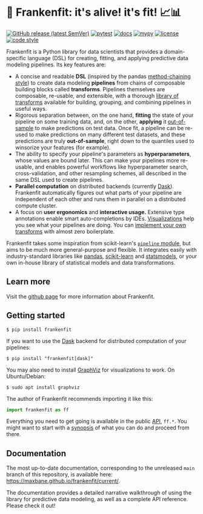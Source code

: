 # 🧟 Frankenfit: it's alive! it's fit! 📈📊

[![GitHub release (latest SemVer)](https://img.shields.io/github/v/release/maxbane/frankenfit?sort=semver)](https://github.com/maxbane/frankenfit/releases)
[![pytest](https://github.com/maxbane/frankenfit/actions/workflows/pytest.yml/badge.svg)](https://github.com/maxbane/frankenfit/actions/workflows/pytest.yml)
[![docs](https://github.com/maxbane/frankenfit/actions/workflows/docs.yml/badge.svg)](https://github.com/maxbane/frankenfit/actions/workflows/docs.yml)
[![mypy](https://github.com/maxbane/frankenfit/actions/workflows/mypy.yml/badge.svg)](https://github.com/maxbane/frankenfit/actions/workflows/mypy.yml)
[![license](https://img.shields.io/badge/license-BSD-red)](https://github.com/maxbane/frankenfit/blob/main/LICENSE.txt)
[![code style](https://img.shields.io/badge/code%20style-black-000000.svg)](https://github.com/psf/black)

Frankenfit is a Python library for data scientists that provides a domain-specific
language (DSL) for creating, fitting, and applying predictive data modeling pipelines.
Its key features are:

* A concise and readable **DSL** (inspired by the pandas [method-chaining
  style](https://tomaugspurger.github.io/posts/method-chaining/)) to create data
  modeling **pipelines** from chains of composable building blocks called
  **transforms**. Pipelines themselves are composable, re-usable, and extensible, with
  a thorough [library of
  transforms](https://maxbane.github.io/frankenfit/current/api.html#transform-library)
  available for building, grouping, and combining pipelines in useful ways.
* Rigorous separation between, on the one hand, **fitting** the state of your pipeline
  on some training data, and, on the other, **applying** it
  [out-of-sample](https://stats.stackexchange.com/questions/260899/what-is-difference-between-in-sample-and-out-of-sample-forecasts)
  to make predictions on test data. Once fit, a pipeline can be re-used to make
  predictions on many different test datasets, and these predictions are truly
  **out-of-sample**, right down to the quantiles used to winsorize your features
  (for example).
* The ability to specify your pipeline's parameters as **hyperparameters**, whose values
  are bound later. This can make your pipelines more re-usable, and enables powerful
  workflows like hyperparameter search, cross-validation, and other resampling schemes,
  all described in the same DSL used to create pipelines.
* **Parallel computation** on distributed backends (currently
  [Dask](https://www.dask.org)). Frankenfit automatically figures out what parts of your
  pipeline are independent of each other and runs them in parallel on a distributed
  compute cluster.
* A focus on **user ergonomics** and **interactive usage.** Extensive type annotations
  enable smart auto-completions by IDEs.
  [Visualizations](https://maxbane.github.io/frankenfit/current/transforms_and_pipelines.html#visualizing-pipelines)
  help you see what your pipelines are doing. You can [implement your own
  transforms](https://maxbane.github.io/frankenfit/current/implementing_transforms.html)
  with almost zero boilerplate.

Frankenfit takes some inspiration from scikit-learn's [`pipeline`
module](https://scikit-learn.org/stable/modules/classes.html#module-sklearn.pipeline),
but aims to be much more general-purpose and flexible. It integrates easily with
industry-standard libraries like [pandas](https://pandas.pydata.org),
[scikit-learn](https://scikit-learn.org) and [statsmodels](https://www.statsmodels.org),
or your own in-house library of statistical models and data transformations.

## Learn more

Visit the [github page](https://github.com/maxbane/frankenfit) for more information
about Frankenfit.

## Getting started

```
$ pip install frankenfit
```

If you want to use the [Dask](https://www.dask.org) backend for distributed computation
of your pipelines:
```
$ pip install "frankenfit[dask]"
```

You may also need to install [GraphViz](https://graphviz.org/) for visualizations to
work. On Ubuntu/Debian:
```
$ sudo apt install graphviz
```

The author of Frankenfit recommends importing it like this:
```python
import frankenfit as ff
```

Everything you need to get going is available in the public
[API](https://maxbane.github.io/frankenfit/current/api.html), `ff.*`. You might want to
start with a [synopsis](https://maxbane.github.io/frankenfit/current/synopsis.html) of
what you can do and proceed from there.

## Documentation

The most up-to-date documentation, corresponding to the unreleased `main` branch of this
repository, is available here: https://maxbane.github.io/frankenfit/current/.

The documentation provides a detailed narrative walkthrough of using the library for
predictive data modeling, as well as a complete API reference.  Please check it out!
